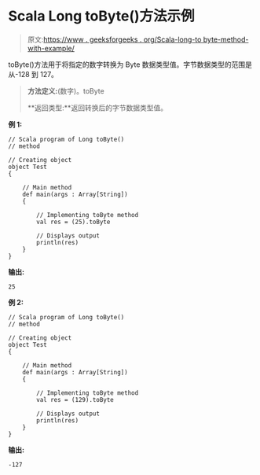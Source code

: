 # Scala Long toByte()方法示例

> 原文:[https://www . geeksforgeeks . org/Scala-long-to byte-method-with-example/](https://www.geeksforgeeks.org/scala-long-tobyte-method-with-example/)

toByte()方法用于将指定的数字转换为 Byte 数据类型值。字节数据类型的范围是从-128 到 127。

> **方法定义:**(数字)。toByte
> 
> **返回类型:**返回转换后的字节数据类型值。

**例 1:**

```
// Scala program of Long toByte()
// method

// Creating object
object Test
{

    // Main method
    def main(args : Array[String])
    {

        // Implementing toByte method
        val res = (25).toByte

        // Displays output
        println(res)
    }
}
```

**输出:**

```
25
```

**例 2:**

```
// Scala program of Long toByte()
// method

// Creating object
object Test
{

    // Main method
    def main(args : Array[String])
    {

        // Implementing toByte method
        val res = (129).toByte

        // Displays output
        println(res)
    }
}
```

**输出:**

```
-127
```